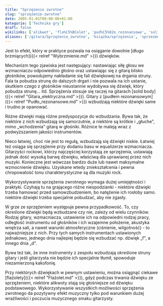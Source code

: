 ```yaml
---
title: "Sprzężenie zwrotne"
slug: "sprzężenie-zwrotne"
date: 2005-01-01T00:00:00+01:00
kategorie: ['Technika gry']
draft: false
wikilinks: ['alikwot', 'fla%C5%BColet', 'pud%C5%82o_rezonansowe', 'solid_body', 'wybrzmienie']
aliases: ['/gitara/Sprzężenie_zwrotne', 'książka/sprzężenia', 'sprzezenie-zwrotne']
---
```

Jest to efekt, który w praktyce pozwala na osiąganie dowolnie [długo
brzmiących]({{< relref "Wybrzmienie.md" >}}) dźwięków.

Mechanizm tego zjawiska jest następujący: nastawiając siłę głosu we
wzmacniaczu odpowiednio głośno oraz ustawiając się z gitarą blisko
głośników, powodujemy nakładanie się fali dźwiękowej na drgania
struny. Fala ta pobudza strunę do dalszych drgań i nie pozwala na ich
ustanie, skutkiem czego z głośników nieustannie wydobywa się dźwięk,
który pobudza strunę... itd. Sprzężenia stosuje się raczej na gitarach
[solid body]({{< relref "Gitara_elektryczna.md" >}}). Gitary z [pudłem
rezonansowym]({{< relref "Pudło_rezonansowe.md" >}}) wzbudzają niektóre dźwięki
same i trudno je opanować.

Różne dźwięki mają różne predyspozycje do wzbudzania. Bywa tak, że
niektóre z nich wzbudzają się samorzutnie, a niektóre są krótkie i
„głuche", mimo „wchodzenia" gitarą w głośniki. Różnice te maleją wraz
z podwyższaniem jakości instrumentów.

Nieco łatwiej, choć nie jest to regułą, wzbudzają się dźwięki niskie.
Łatwiej też osiąga się sprzężenie przy dodaniu basu w equalizerze
wzmacniacza. Gitarzyści rockowi, którzy najczęściej korzystają ze
sprzężenia, ustawiają jednak dość wysoką barwę dźwięku, właściwą dla
uprawianej przez nich muzyki. Konieczne jest wówczas bardzo duże lub
nawet maksymalne wzmocnienie dźwięku. Uzyskane wtedy zniekształcenia i
pewna chropowatość tonu charakterystyczne są dla muzyki rock.

Wykorzystywanie sprzężenia zwrotnego wymaga dużej umiejętności i
praktyki. Czyhają tu na grającego różne niespodzianki - niektóre dźwięki
trzeba hamować przed samowzbudzeniem, bo natężenie ich rosłoby samo.
niektóre dźwięki trzeba specjalnie pobudzać, aby nie zgasły.

W grze ze sprzężeniem występuje pewna przypadkowość. To, czy określone
dźwięki będą wzbudzane czy nie, zależy od wielu czynników. Rodzaj
gitary, wzmacniacza, ustawienie ich na odpowiedni rodzaj pracy,
odległość instrumentu od głośników i ich wzajemne położenie, akustyka
wnętrza sali, a nawet warunki atmosferyczne (ciśnienie, wilgotność) - to
najważniejsze z nich. Przy tych samych instrumentach ustawionych
jednakowo, jednego dnia najlepiej będzie się wzbudzać np. dźwięk „f", a
innego dnia „d".

Bywa też tak, że inne instrumenty z zespołu wzbudzają określone struny
gitary i jeśli gitarzysta nie będzie ich specjalnie tłumił, spowoduje
niezamierzoną kakofonię.

Przy niektórych dźwiękach w pewnym ustawieniu, można osiągnąć ciekawe
[flażolety]({{< relref "Flażolet.md" >}}), gdyż podczas trwania dźwięku ze
sprzężeniem, niektóre alikwoty<!-- link nie odnosił się do niczego: 'Sprzężenie zwrotne' ('content/książka/Sprzężenie_zwrotne.md') links to 'alikwot' ('content/książka/alikwot.md') and that does not exist --> stają się
głośniejsze od dźwięku podstawowego. Wykorzystywanie wszystkich
możliwości sprzężenia zwrotnego da pozytywny efekt muzyczny tylko pod
warunkiem dużej wrażliwości i poczucia muzycznego smaku gitarzysty.


